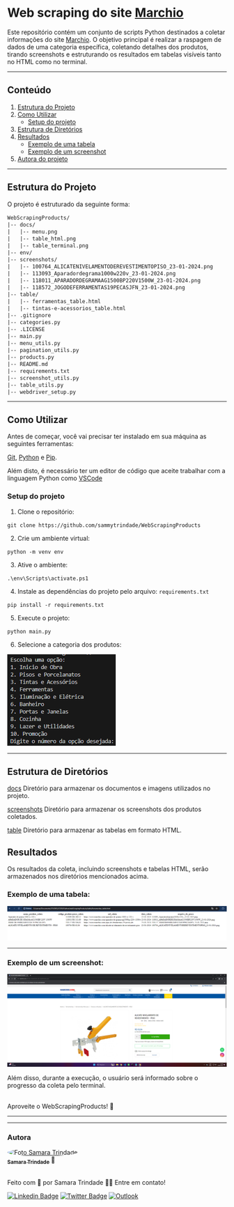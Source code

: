 # Web scraping do site [Marchio](https://www.marchio.com/)

Este repositório contém um conjunto de scripts Python destinados a coletar informações do site [Marchio](https://www.marchio.com/). O objetivo principal é realizar a raspagem de dados de uma categoria específica, coletando detalhes dos produtos, tirando screenshots e estruturando os resultados em tabelas visíveis tanto no HTML como no terminal.

***

## Conteúdo

1. [Estrutura do Projeto](#estrutura-do-projeto)
2. [Como Utilizar](#como-utilizar)
   - [Setup do projeto](#setup-do-projeto)
3. [Estrutura de Diretórios](#estrutura-de-diretórios)
4. [Resultados](#resultados)
    - [Exemplo de uma tabela](#exemplo-de-uma-tabela)
    - [Exemplo de um screenshot](#exemplo-de-um-screenshot)
5. [Autora do projeto](#autora)

***

## Estrutura do Projeto

O projeto é estruturado da seguinte forma:

```
WebScrapingProducts/
|-- docs/
|   |-- menu.png
|   |-- table_html.png
|   |-- table_terminal.png
|-- env/
|-- screenshots/
|   |-- 100764_ALICATENIVELAMENTODEREVESTIMENTOPISO_23-01-2024.png
|   |-- 113093_Aparadordegrama1000w220v_23-01-2024.png
|   |-- 118011_APARADORDEGRAMAAG1500BP220V1500W_23-01-2024.png
|   |-- 118572_JOGODEFERRAMENTAS19PECASJFN_23-01-2024.png
|-- table/
|   |-- ferramentas_table.html
|   |-- tintas-e-acessorios_table.html
|-- .gitignore
|-- categories.py
|-- .LICENSE
|-- main.py
|-- menu_utils.py
|-- pagination_utils.py
|-- products.py
|-- README.md
|-- requirements.txt
|-- screenshot_utils.py
|-- table_utils.py
|-- webdriver_setup.py
```
***

## Como Utilizar

Antes de começar, você vai precisar ter instalado em sua máquina as seguintes ferramentas:

[Git](https://git-scm.com), [Python](https://www.python.org/) e [Pip](https://pypi.org/). 

Além disto, é necessário ter um editor de código que aceite trabalhar com a linguagem Python como [VSCode](https://code.visualstudio.com/)

### Setup do projeto

1. Clone o repositório:
 ```
git clone https://github.com/sammytrindade/WebScrapingProducts
```
   
2. Crie um ambiente virtual:
 ```
python -m venv env 
```
3. Ative o ambiente:
 ```
.\env\Scripts\activate.ps1
```
4. Instale as dependências do projeto pelo arquivo: `requirements.txt`
```
pip install -r requirements.txt
```
5. Execute o projeto:
```
python main.py
```
6. Selecione a categoria dos produtos:

![Menu de categorias](./docs/menu.png)

***

## Estrutura de Diretórios

[docs](docs/) Diretório para armazenar os documentos e imagens utilizados no projeto.

[screenshots](screenshots/) Diretório para armazenar os screenshots dos produtos coletados.

[table](table/) Diretório para armazenar as tabelas em formato HTML.

## Resultados
Os resultados da coleta, incluindo screenshots e tabelas HTML, serão armazenados nos diretórios mencionados acima. 

### Exemplo de uma tabela:

![Tabela de produtos de ferramentas](./docs/table_html.png)

***

### Exemplo de um screenshot:

![Screenshot do produto alicate da categoria ferramentas ](./screenshots/100764_ALICATENIVELAMENTODEREVESTIMENTOPISO_23-01-2024.png)

Além disso, durante a execução, o usuário será informado sobre o progresso da coleta pelo terminal.


<br /> Aproveite o WebScrapingProducts! 🚀


***
***

### Autora

<a href="https://www.linkedin.com/in/samaratrindade/">
 <img style="border-radius: 50%;" src="https://media.licdn.com/dms/image/D4D03AQGpW3N6GQXGLA/profile-displayphoto-shrink_800_800/0/1693496277952?e=1711584000&v=beta&t=9IxyONaJyOXrXghzL2_FNEsVdIqQi0aelIpR6toYo30" width="100px;" alt="Foto Samara Trindade"/>
 <br /><sub><b>Samara Trindade</b></sub></a> <a href="https://www.linkedin.com/in/samaratrindade/" title="Linkedin"></a>🚀


<br />Feito com 💙 por Samara Trindade 👋🏽 Entre em contato!

[![Linkedin Badge](https://img.shields.io/badge/LinkedIn-0A66C2.svg?style=for-the-badge&logo=LinkedIn&logoColor=white)](https://www.linkedin.com/in/samaratrindade)
[![Twitter Badge](https://img.shields.io/badge/Twitter-1D9BF0.svg?style=for-the-badge&logo=Twitter&logoColor=white)](https://twitter.com/sammytrindade)
[![Outlook](https://img.shields.io/badge/Microsoft%20Outlook-0078D4.svg?style=for-the-badge&logo=Microsoft-Outlook&logoColor=white&labelWidthMax=5)](mailto:samaratrindaderibeiro@hotmail.com)

